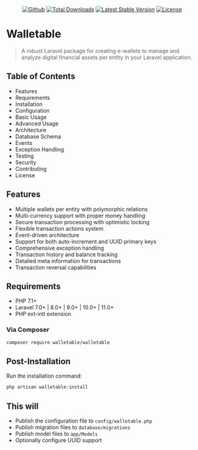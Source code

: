 <p align="center">
<a href="https://github.com/walletable/walletable"><img src="https://github.com/walletable/walletable/actions/workflows/tests.yml/badge.svg" alt="Github"></a>
<a href="https://packagist.org/packages/walletable/walletable"><img src="https://img.shields.io/packagist/dt/walletable/walletable" alt="Total Downloads"></a>
<a href="https://packagist.org/packages/walletable/walletable"><img src="https://img.shields.io/packagist/v/walletable/walletable" alt="Latest Stable Version"></a>
<a href="https://packagist.org/packages/walletable/walletable"><img src="https://img.shields.io/packagist/l/walletable/walletable" alt="License"></a>
</p>

# Walletable

> A robust Laravel package for creating e-wallets to manage and analyze digital financial assets per entity in your Laravel application.
>
## Table of Contents

- Features
- Requirements
- Installation
- Configuration
- Basic Usage
- Advanced Usage
- Architecture
- Database Schema
- Events
- Exception Handling
- Testing
- Security
- Contributing
- License

## Features

- Multiple wallets per entity with polymorphic relations
- Multi-currency support with proper money handling
- Secure transaction processing with optimistic locking
- Flexible transaction actions system
- Event-driven architecture
- Support for both auto-increment and UUID primary keys
- Comprehensive exception handling
- Transaction history and balance tracking
- Detailed meta information for transactions
- Transaction reversal capabilities

## Requirements

- PHP 7.1+
- Laravel 7.0+ | 8.0+ | 9.0+ | 10.0+ | 11.0+
- PHP ext-intl extension

### Via Composer

```bash
composer require walletable/walletable
```

## Post-Installation

Run the installation command:

```bash
php artisan walletable:install
```

## This will

- Publish the configuration file to `config/walletable.php`
- Publish migration files to `database/migrations`
- Publish model files to `app/Models`
- Optionally configure UUID support
